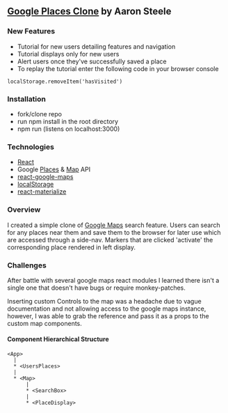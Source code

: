 ## [Google Places Clone](https://places-clone.herokuapp.com/) by Aaron Steele
### New Features
* Tutorial for new users detailing features and navigation
* Tutorial displays only for new users
* Alert users once they've successfully saved a place  
* To replay the tutorial enter the following code in your browser console 
```
localStorage.removeItem('hasVisited')
```

### Installation 
* fork/clone repo
* run npm install in the root directory  
* npm run (listens on localhost:3000)

### Technologies
* [React](https://facebook.github.io/react/)
* Google [Places](https://developers.google.com/places/) & [Map](https://developers.google.com/maps/) API
* [react-google-maps](https://github.com/tomchentw/react-google-maps)
* [localStorage](https://developer.mozilla.org/en-US/docs/Web/API/Storage/LocalStorage)
* [react-materialize](http://react-materialize.github.io/#/)

### Overview
I created a simple clone of [Google Maps](https://www.google.com/maps) search feature. Users can search for any places near them and save them to the browser for later use which are accessed through a side-nav. Markers that are clicked 'activate' the corresponding place rendered in left display. 

### Challenges

After battle with several google maps react modules I learned there isn't a single one that doesn't have bugs or require monkey-patches.

Inserting custom Controls to the map was a headache due to vague documentation and not allowing access to the google maps instance, however, I was able to grab the reference and pass it as a props to the custom map components.

#### Component Hierarchical Structure

``` 
<App>
  |
  * <UsersPlaces>
  |
  * <Map>
      |
      * <SearchBox>
      |
      * <PlaceDisplay>
```
 